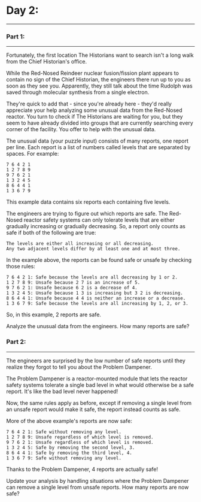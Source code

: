 # Day 2:

---

### Part 1:

---

Fortunately, the first location The Historians want to search isn't a long walk from the
Chief Historian's office.

While the Red-Nosed Reindeer nuclear fusion/fission plant appears to contain no sign of
the Chief Historian, the engineers there run up to you as soon as they see you.
Apparently, they still talk about the time Rudolph was saved through molecular synthesis
from a single electron.

They're quick to add that - since you're already here - they'd really appreciate your
help analyzing some unusual data from the Red-Nosed reactor. You turn to check if The
Historians are waiting for you, but they seem to have already divided into groups that
are currently searching every corner of the facility. You offer to help with the unusual
data.

The unusual data (your puzzle input) consists of many reports, one report per line.
Each report is a list of numbers called levels that are separated by spaces. For
example:

```
7 6 4 2 1
1 2 7 8 9
9 7 6 2 1
1 3 2 4 5
8 6 4 4 1
1 3 6 7 9
```

This example data contains six reports each containing five levels.

The engineers are trying to figure out which reports are safe. The Red-Nosed reactor
safety systems can only tolerate levels that are either gradually increasing or gradually
decreasing. So, a report only counts as safe if both of the following are true:

    The levels are either all increasing or all decreasing.
    Any two adjacent levels differ by at least one and at most three.

In the example above, the reports can be found safe or unsafe by checking those rules:

    7 6 4 2 1: Safe because the levels are all decreasing by 1 or 2.
    1 2 7 8 9: Unsafe because 2 7 is an increase of 5.
    9 7 6 2 1: Unsafe because 6 2 is a decrease of 4.
    1 3 2 4 5: Unsafe because 1 3 is increasing but 3 2 is decreasing.
    8 6 4 4 1: Unsafe because 4 4 is neither an increase or a decrease.
    1 3 6 7 9: Safe because the levels are all increasing by 1, 2, or 3.

So, in this example, 2 reports are safe.

Analyze the unusual data from the engineers. How many reports are safe?

### Part 2:

---

The engineers are surprised by the low number of safe reports until they realize they
forgot to tell you about the Problem Dampener.

The Problem Dampener is a reactor-mounted module that lets the reactor safety systems
tolerate a single bad level in what would otherwise be a safe report. It's like the bad
level never happened!

Now, the same rules apply as before, except if removing a single level from an unsafe
report would make it safe, the report instead counts as safe.

More of the above example's reports are now safe:

    7 6 4 2 1: Safe without removing any level.
    1 2 7 8 9: Unsafe regardless of which level is removed.
    9 7 6 2 1: Unsafe regardless of which level is removed.
    1 3 2 4 5: Safe by removing the second level, 3.
    8 6 4 4 1: Safe by removing the third level, 4.
    1 3 6 7 9: Safe without removing any level.

Thanks to the Problem Dampener, 4 reports are actually safe!

Update your analysis by handling situations where the Problem Dampener can remove a
single level from unsafe reports. How many reports are now safe?
